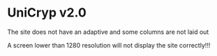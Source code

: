 # UniCryp v2.0
 

The site does not have an adaptive and some columns are not laid out

A screen lower than 1280 resolution will not display the site correctly!!!
